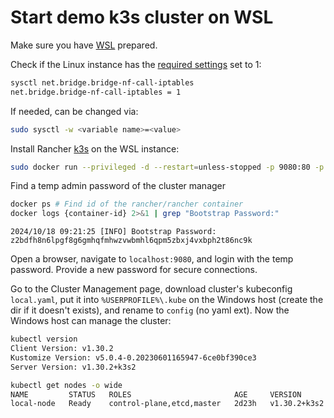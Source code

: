 # Start demo k3s cluster on WSL

Make sure you have [WSL](../wsl/README.md) prepared.

Check if the Linux instance has the [required settings](https://ranchermanager.docs.rancher.com/v2.5/getting-started/installation-and-upgrade/installation-requirements) set to 1:

```bash
sysctl net.bridge.bridge-nf-call-iptables
net.bridge.bridge-nf-call-iptables = 1
```

If needed, can be changed via:

```bash
sudo sysctl -w <variable name>=<value>
```

Install Rancher [k3s](https://www.rancher.com/products/k3s) on the WSL instance:

```bash
sudo docker run --privileged -d --restart=unless-stopped -p 9080:80 -p 9443:443 rancher/rancher
```

Find a temp admin password of the cluster manager

```bash
docker ps # Find id of the rancher/rancher container
docker logs {container-id} 2>&1 | grep "Bootstrap Password:"
```

```log
2024/10/18 09:21:25 [INFO] Bootstrap Password: z2bdfh8n6lpgf8g6gmhqfmhwzvwbmhl6qpm5zbxj4vxbph2t86nc9k
```

Open a browser, navigate to `localhost:9080`, and login with the temp password. Provide a new password for secure connections.

Go to the Cluster Management page, download cluster's kubeconfig `local.yaml`, put it into `%USERPROFILE%\.kube` on the Windows host (create the dir if it doesn't exists), and rename to `config` (no yaml ext). Now the Windows host can manage the cluster:

```bash
kubectl version
Client Version: v1.30.2
Kustomize Version: v5.0.4-0.20230601165947-6ce0bf390ce3
Server Version: v1.30.2+k3s2

kubectl get nodes -o wide
NAME         STATUS   ROLES                       AGE     VERSION        INTERNAL-IP   EXTERNAL-IP   OS-IMAGE                              KERNEL-VERSION                       CONTAINER-RUNTIME
local-node   Ready    control-plane,etcd,master   2d23h   v1.30.2+k3s2   172.17.0.2    <none>        SUSE Linux Enterprise Server 15 SP6   5.15.153.1-microsoft-standard-WSL2   containerd://1.7.17-k3s1
```
